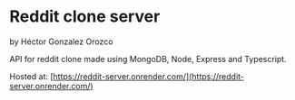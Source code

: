 # Reddit clone server

by Héctor Gonzalez Orozco

API for reddit clone made using MongoDB, Node, Express and Typescript.

Hosted at: [https://reddit-server.onrender.com/](https://reddit-server.onrender.com/)
